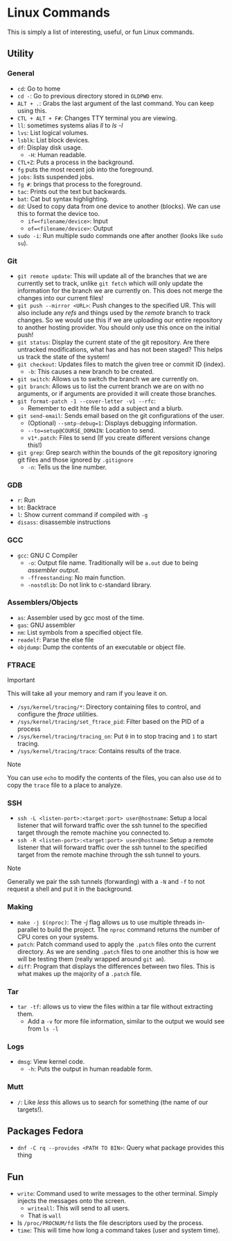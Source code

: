 # Linux Commands
This is simply a list of interesting, useful, or fun Linux commands.

## Utility

### General
* `cd`: Go to home
* `cd -`: Go to previous directory stored in `OLDPWD` env.
* `ALT + .`: Grabs the last argument of the last command. You can keep using this.
* `CTL + ALT + F#`: Changes TTY terminal you are viewing.
* `ll`: sometimes systems alias *ll* to *ls -l*
* `lvs`: List logical volumes.
* `lsblk`: List block devices.
* `df`: Display disk usage.
  * `-H`: Human readable.
* `CTL+Z`: Puts a process in the background.
* `fg` puts the most recent job into the foreground.
* `jobs`: lists suspended jobs.
* `fg #`: brings that process to the foreground.
* `tac`: Prints out the text but backwards.
* `bat`: Cat but syntax highlighting.
* `dd`: Used to copy data from one device to another (blocks). We can use this to format the device too.
  * `if=<filename/device>`: Input
  * `of=<filename/device>`: Output
* `sudo -i`: Run multiple sudo commands one after another (looks like `sudo su`).
### Git
* `git remote update`: This will update all of the branches that we are currently set to track, unlike `git fetch` which will only update the information for the branch we are currently on. This does not merge the changes into our current files!
* `git push --mirror <URL>`: Push changes to the specified UR. This will also include any *refs* and things used by the *remote* branch to track changes. So we would use this if we are uploading our entire repository to another hosting provider. You should only use this once on the initial push!
* `git status`: Display the current state of the git repository. Are there untracked modifications, what has and has not been staged? This helps us track the state of the system!
* `git checkout`: Updates files to match the given tree or commit ID (index).
  * `-b`: This causes a new branch to be created.
* `git switch`: Allows us to switch the branch we are currently on.
* `git branch`: Allows us to list the current branch we are on with no arguments, or if arguments are provided it will create those branches.
* `git format-patch -1 --cover-letter -v1 --rfc`: 
  * Remember to edit hte file to add a subject and a blurb.
* `git send-email`: Sends email based on the git configurations of the user.
  * (Optional) `--smtp-debug=1`: Displays debugging information.
  * `--to=setup@COURSE_DOMAIN`: Location to send.
  * `v1*.patch`: Files to send (If you create different versions change this!)
* `git grep`: Grep search within the bounds of the git repository ignoring git files and those ignored by `.gitignore`
  * `-n`: Tells us the line number.
### GDB
* `r`: Run
* `bt`: Backtrace
* `l`: Show current command if compiled with `-g`
* `disass`: disassemble instructions
### GCC
* `gcc`: GNU C Compiler
  * `-o`: Output file name. Traditionally will be `a.out` due to being *assembler output*.
  * `-ffreestanding`: No main function.
  * `-nostdlib`: Do not link to c-standard library.

### Assemblers/Objects
* `as`: Assembler used by gcc most of the time.
* `gas`: GNU assembler
* `nm`: List symbols from a specified object file.
* `readelf`: Parse the else file
* `objdump`: Dump the contents of an executable or object file.

### FTRACE
> [!IMPORTANT]
> This will take all your memory and ram if you leave it on.

* `/sys/kernel/tracing/*`: Directory containing files to control, and configure the *ftrace* utilities.
* `/sys/kernel/tracing/set_ftrace_pid`: Filter based on the PID of a process
* `/sys/kernel/tracing/tracing_on`: Put `0` in to stop tracing and `1` to start tracing.
* `/sys/kernel/tracing/trace`: Contains results of the trace.
> [!NOTE]
> You can use `echo` to modify the contents of the files, you can also use `dd` to copy the `trace` file to a place to analyze.
### SSH
* `ssh -L <listen-port>:<target:port> user@hostname`: Setup a local listener that will forward traffic over the ssh tunnel to the specified target through the remote machine you connected to.
* `ssh -R <listen-port>:<target:port> user@hostname`: Setup a remote listener that will forward traffic over the ssh tunnel to the specified target from the remote machine through the ssh tunnel to yours.
> [!NOTE]
> Generally we pair the ssh tunnels (forwarding) with a `-N` and `-f` to not request a shell and put it in the background.
### Making
* `make -j $(nproc)`: The *-j* flag allows us to use multiple threads in-parallel to build the project. The `nproc` command returns the number of CPU cores on your systems.
* `patch`: Patch command used to apply the `.patch` files onto the current directory. As we are sending `.patch` files to one another this is how we will be testing them (really wrapped around `git am`).
* `diff`: Program that displays the differences between two files. This is what makes up the majority of a `.patch` file.
### Tar
* `tar -tf`: allows us to view the files within a tar file without extracting them.
  * Add a `-v` for more file information, similar to the output we would see from `ls -l`
### Logs
* `dmsg`: View kernel code.
  * `-h`: Puts the output in human readable form.
### Mutt
* `/`: Like *less* this allows us to search for something (the name of our targets!).
## Packages Fedora
* `dnf -C rq --provides <PATH TO BIN>`: Query what package provides this thing
## Fun
* `write`: Command used to write messages to the other terminal. Simply injects the messages onto the screen.
  * `writeall`: This will send to all users.
  * That is `wall`
* ls `/proc/PROCNUM/fd` lists the file descriptors used by the process.
* `time`: This will time how long a command takes (user and system time).
